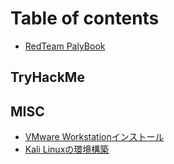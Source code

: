# Table of contents

* [RedTeam PalyBook](README.md)



## TryHackMe


## MISC
* [VMware Workstationインストール](TryHackMe/vmwareinstall.md)
* [Kali Linuxの環境構築](tryhackme/kali-linux-setting.md)

